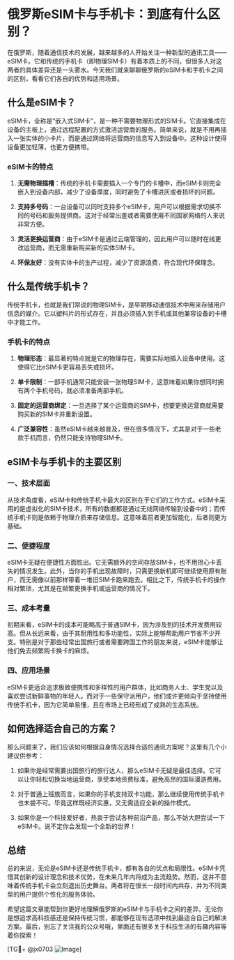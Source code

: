 # 俄罗斯eSIM卡与手机卡：到底有什么区别？

在俄罗斯，随着通信技术的发展，越来越多的人开始关注一种新型的通讯工具——eSIM卡。它和传统的手机卡（即物理SIM卡）有着本质上的不同，但很多人对这两者的具体差异还是一头雾水。今天我们就来聊聊俄罗斯的eSIM卡和手机卡之间的区别，看看它们各自的优势和适用场景。

## 什么是eSIM卡？

eSIM卡，全称是“嵌入式SIM卡”，是一种不需要物理形式的SIM卡。它直接集成在设备的主板上，通过远程配置的方式激活运营商的服务。简单来说，就是不用再插入一张实体的小卡片，而是通过网络将运营商的信息写入到设备中。这种设计使得设备更加轻薄，也更方便携带。

### eSIM卡的特点

1. **无需物理插槽**：传统的手机卡需要插入一个专门的卡槽中，而eSIM卡则完全嵌入到设备内部，减少了设备厚度，同时避免了卡槽进灰或者损坏的问题。
   
2. **支持多号码**：一台设备可以同时支持多个eSIM卡，用户可以根据需求切换不同的号码和服务提供商。这对于经常出差或者需要使用不同国家网络的人来说非常方便。

3. **灵活更换运营商**：由于eSIM卡是通过云端管理的，因此用户可以随时在线更改运营商，而无需重新购买新的实体SIM卡。

4. **环保友好**：没有实体卡的生产过程，减少了资源浪费，符合现代环保理念。

## 什么是传统手机卡？

传统手机卡，也就是我们常说的物理SIM卡，是早期移动通信技术中用来存储用户信息的媒介。它以塑料片的形式存在，并且必须插入到手机或其他兼容设备的卡槽中才能工作。

### 手机卡的特点

1. **物理形态**：最显著的特点就是它的物理存在，需要实际地插入设备中使用。这使得它比eSIM卡更容易丢失或损坏。

2. **单卡限制**：一部手机通常只能安装一张物理SIM卡，这意味着如果你想同时拥有两个手机号码，就必须准备两部手机。

3. **固定的运营商绑定**：一旦选择了某个运营商的SIM卡，想要更换运营商就需要购买新的SIM卡并重新设置。

4. **广泛兼容性**：虽然eSIM卡越来越普及，但在很多情况下，尤其是对于一些老款手机而言，仍然只能支持物理SIM卡。

## eSIM卡与手机卡的主要区别

### 一、技术层面

从技术角度看，eSIM卡和传统手机卡最大的区别在于它们的工作方式。eSIM卡采用的是虚拟化的SIM卡技术，所有的数据都是通过无线网络传输到设备中的；而传统手机卡则是依赖于物理介质来存储信息。这意味着前者更加智能化，后者则更为基础。

### 二、便捷程度

eSIM卡无疑在便捷性方面胜出。它无需额外的空间存放SIM卡，也不用担心卡丢失的情况发生。此外，当你的手机出现故障时，只需更换新机即可继续使用原有账户，而无需像以前那样带着一堆旧SIM卡跑来跑去。相比之下，传统手机卡的操作相对繁琐，尤其是在频繁更换手机或运营商的情况下。

### 三、成本考量

初期来看，eSIM卡的成本可能略高于普通SIM卡，因为涉及到的技术开发费用较高。但从长远来看，由于其耐用性和多功能性，实际上能够帮助用户节省不少开支。特别是对于那些经常出国旅行或者需要跨国工作的朋友来说，eSIM卡能够让他们免去频繁购卡换卡的麻烦。

### 四、应用场景

eSIM卡更适合追求极致便携性和多样性的用户群体，比如商务人士、学生党以及喜欢尝试新鲜事物的年轻人。而对于一些保守派用户，他们或许更倾向于坚持使用传统手机卡，因为它简单易懂，且在市场上已经形成了成熟的生态系统。

## 如何选择适合自己的方案？

那么问题来了，我们应该如何根据自身情况选择合适的通讯方案呢？这里有几个小建议供参考：

1. 如果你是经常需要出国旅行的旅行达人，那么eSIM卡无疑是最佳选择。它可以让你轻松切换当地运营商，享受本地资费标准，避免高昂的国际漫游费用。

2. 对于普通上班族而言，如果你的手机支持双卡功能，那么继续使用传统手机卡也未尝不可。毕竟这样既经济实惠，又无需适应全新的操作模式。

3. 如果你是一个科技爱好者，热衷于尝试各种前沿产品，那么不妨大胆尝试一下eSIM卡。说不定你会发现一个全新的世界！

## 总结

总的来说，无论是eSIM卡还是传统手机卡，都有各自的优点和局限性。eSIM卡凭借其创新的设计理念和技术优势，在未来几年内将成为主流趋势。然而，这并不意味着传统手机卡会立刻退出历史舞台。两者将在很长一段时间内共存，并为不同类型的用户提供个性化的服务体验。

希望这篇文章能帮到你更好地理解俄罗斯的eSIM卡与手机卡之间的差异。无论你是想追求高科技感还是保持传统习惯，都能够在现有选项中找到最适合自己的解决方案。最后，别忘了关注我的公众号哦，里面还有很多关于科技生活的有趣内容等着你探索！

[TG💪+ @jx0703 ![Image](https://github.com/user-attachments/assets/dbca1d08-cadb-493c-b0ec-ad6f7a83f270)]